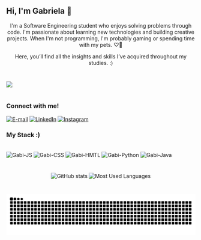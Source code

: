 ## Hi, I'm Gabriela 👋


<p align="center">I'm a Software Engineering student who enjoys solving problems through code. I'm passionate about learning new technologies and building creative projects. When I'm not programming, I'm probably gaming or spending time with my pets. ♡🐾</p>

<p align="center">Here, you’ll find all the insights and skills I’ve acquired throughout my studies. :)</p>

#

  <img align="center" src="https://i.pinimg.com/736x/a0/dd/c7/a0ddc778234db3eeca217ae4e0781cdc.jpg">

#

<h3 align="left">Connect with me!</h3>


[![E-mail](https://img.shields.io/badge/-Email-000?style=for-the-badge&logo=microsoft-outlook&logoColor=FF00F6&color:FFF)](mailto:gabrielasalomao.js@gmail.com)
[![LinkedIn](https://img.shields.io/badge/-LinkedIn-000?style=for-the-badge&logo=linkedin&logoColor=FF00F6&color:FFF)](https://www.linkedin.com/in/gabrielaspenha/)
[![Instagram](https://img.shields.io/badge/-Instagram-000?style=for-the-badge&logo=instagram&logoColor=dd6386&color:FFF)](https://www.instagram.com/its.mahria/)

<h3 align="left">My Stack :)</h3>
<div style="display: inline_block"><br>
  <img align="center" alt="Gabi-JS" height="30" width="40" src="https://cdn.jsdelivr.net/gh/devicons/devicon@latest/icons/javascript/javascript-plain.svg">
  <img align="center" alt="Gabi-CSS" height="30" width="40" src="https://cdn.jsdelivr.net/gh/devicons/devicon@latest/icons/css3/css3-plain-wordmark.svg">
  <img align="center" alt="Gabi-HMTL" height="30" width="40" src="https://cdn.jsdelivr.net/gh/devicons/devicon@latest/icons/html5/html5-plain-wordmark.svg">
  <img align="center" alt="Gabi-Python" height="30" width="40" src="https://cdn.jsdelivr.net/gh/devicons/devicon@latest/icons/python/python-original.svg">
  <img align="center" alt="Gabi-Java" height="30" width="40" src="https://cdn.jsdelivr.net/gh/devicons/devicon@latest/icons/java/java-original.svg">
</div>

#

<div style="text-align: center;" align="center">
  <a href="https://github.com/gabrielaspenha"></a>
  <img src="https://github-readme-stats.vercel.app/api?username=gabrielaspenha&hide_title=true&show_icons=true&include_all_commits=false&count_private=true&line_height=25&hide=issues&bg_color=000&title_color=dd6386&text_color=FFF&border_radius=3&border_color=dd6386&icon_color=dd6386&theme=jolly" alt="GitHub stats"">  
  <img src="https://github-readme-stats.vercel.app/api/top-langs/?username=gabrielaspenha&line_height=10&layout=compact&hide_title=false&count_private=true&langs_count=4&show_icons=true&title_color=dd6386&bg_color=000&text_color=dd6386&border_radius=3&border_color=dd6386&count_private=true" alt="Most Used Languages">
</div>

#

<picture align="center">
  <source media="(prefers-color-scheme: dark)" srcset="https://raw.githubusercontent.com/gabrielaspenha/gabrielaspenha/output/github-contribution-grid-snake-dark.svg">
  <source media="(prefers-color-scheme: light)" srcset="https://raw.githubusercontent.com/gabrielaspenha/gabrielaspenha/output/github-contribution-grid-snake-dark.svg">
  <img align="center" alt="github contribution grid snake animation" src="https://raw.githubusercontent.com/gabrielaspenha/gabrielaspenha/output/github-contribution-grid-snake.svg">
</picture>
